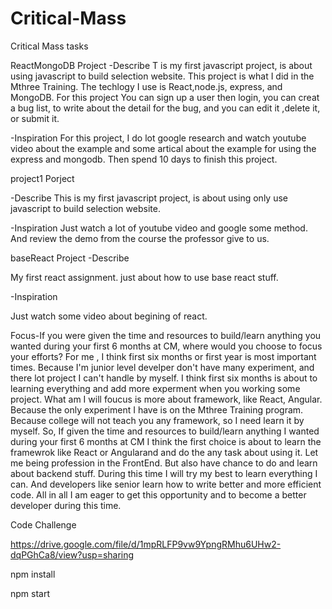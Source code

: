 # Critical-Mass
Critical Mass tasks 

ReactMongoDB Project
-Describe
T is my first javascript project, is about using javascript to build selection website. 
This project is what I did in the Mthree Training. The techlogy I use is React,node.js, express, and MongoDB. For this project You can sign up a user then login, you can creat a bug list, to write about the detail for the bug, and you can edit it ,delete it, or submit it. 

-Inspiration
For this project, I do lot google research and watch youtube video about the example and some artical about the example for using the express and mongodb. Then spend 10 days to finish this project.

project1 Porject

-Describe
This is my first javascript project, is about using only use javascript to build selection website. 

-Inspiration
Just watch a lot of youtube video and google some method. And review the demo from the course the professor give to us.

baseReact Project
-Describe

My first react assignment. just about how to use base react stuff.

-Inspiration

Just watch some video about begining of react.

Focus-If you were given the time and resources to build/learn anything you wanted during your first 6 months at CM, where would you choose to focus your efforts?
For me , I think first six months or first year is most important times. Because I'm junior level develper don't have many experiment, and there lot project I can't handle by myself. I think first six months is about to learning everything and add more experment when you working some project. What am I will foucus is more about framework, like React, Angular. Because the only experiment I have is on the Mthree Training program. Because college will not teach you any framework, so I need learn it by myself. So, If given the time and resources to build/learn anything I wanted during your first 6 months at CM I think the first choice is about to learn the framewrok like React or Angularand and do the any task about using it.  Let me being profession in the FrontEnd. But also have  chance to do and learn about backend stuff. During this time I will try my best to learn everything I can. And developers like senior learn how to write better and more efficient code. All in all I am eager to get this opportunity and to become a better developer during this time.


Code Challenge

https://drive.google.com/file/d/1mpRLFP9vw9YpngRMhu6UHw2-dqPGhCa8/view?usp=sharing

npm install

npm start

